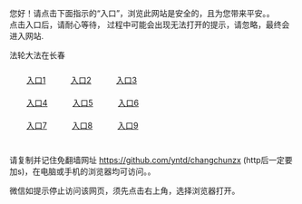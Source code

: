 您好！请点击下面指示的“入口”，浏览此网站是安全的，且为您带来平安。。 <br/>
点击入口后，请耐心等待， 过程中可能会出现无法打开的提示，请忽略，最终会进入网站. </br>

法轮大法在长春<br/>
<div style="padding:10px"><a style="margin:20px" target="_blank" href="https://d33qjla689nnfx.cloudfront.net/2Qpsp?tmzeycgo" id="ccLink1" rel="nofollow">入口1</a> <a target="_blank" style="margin:20px" href="https://d3f2y9i7uw4b2v.cloudfront.net/2Qpsp?khkjs" id="ccLink2" rel="nofollow">入口2</a> <a style="margin:20px" target="_blank" href="https://d1tixmgoxitt1m.cloudfront.net/2Qpsp?eckbpr" id="ccLink3" rel="nofollow">入口3</a></div>

<div style="padding:10px" ><a style="margin:20px" target="_blank" href="https://d33qjla689nnfx.cloudfront.net/2Qpsp?tmzeycgo" id="ccLink4" rel="nofollow">入口4</a> <a style="margin:20px" href="https://d3f2y9i7uw4b2v.cloudfront.net/2Qpsp?khkjs" target="_blank" id="ccLink5" rel="nofollow">入口5</a> <a style="margin:20px" href="https://d1tixmgoxitt1m.cloudfront.net/2Qpsp?eckbpr" target="_blank" id="ccLink6" rel="nofollow">入口6</a></div>

<div style="padding:10px"><a style="margin:20px" target="_blank" href="https://d33qjla689nnfx.cloudfront.net/2Qpsp?tmzeycgo" id="ccLink7" rel="nofollow">入口7</a> <a style="margin:20px" href="https://d3f2y9i7uw4b2v.cloudfront.net/2Qpsp?khkjs" target="_blank" id="ccLink8" rel="nofollow">入口8</a> <a style="margin:20px" target="_blank" href="https://d1tixmgoxitt1m.cloudfront.net/2Qpsp?eckbpr" id="ccLink9" rel="nofollow">入口9</a></div>

<br/>



请复制并记住免翻墙网址 https://github.com/yntd/changchunzx (http后一定要加s)，在电脑或手机的浏览器均可访问。。<br/>

微信如提示停止访问该网页，须先点击右上角，选择浏览器打开。
